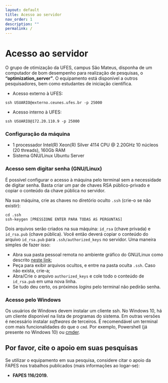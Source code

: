 ```yaml
---
layout: default
title: Acesso ao servidor
nav_order: 1
description: ""
permalink: /
---
```


<!--## ATENÇÃO: SERVIDOR INDISPONÍVEL NO MOMENTO. Não há previsão para o retorno. Motivo: problemas nas instalações físicas do datacenter.-->
<!--## ATENÇÃO: SERVIDOR INDISPONÍVEL NO MOMENTO. Previsão de retorno: 17/03. Motivo: problemas nas instalações físicas do datacenter.-->

# Acesso ao servidor

O grupo de otimização da UFES, campus São Mateus, disponha de um computador de bom desempenho para realização de pesquisas, o **“optimization_server”**. O equipamento está disponível a outros pesquisadores, bem como estudantes de iniciação científica.

- Acesso externo à UFES:
~~~
ssh USUARIO@externo.ceunes.ufes.br -p 25000
~~~

- Acesso interno à UFES:
~~~
ssh USUARIO@172.20.110.9 -p 25000
~~~

### Configuração da máquina

- 1 processador Intel(R) Xeon(R) Silver 4114 CPU @ 2.20GHz 10 núcleos (20 threads), 160Gb RAM
- Sistema GNU/Linux Ubuntu Server

### Acesso sem digitar senha (GNU/Linux)

É possível configurar o acesso à máquina pelo terminal sem a necessidade de digitar senha. Basta criar um par de chaves RSA público-privado e copiar o conteúdo da chave pública no servidor.

Na sua máquina, crie as chaves no diretório oculto `.ssh` (crie-o se não existir):
~~~
cd .ssh
ssh-keygen [PRESSIONE ENTER PARA TODAS AS PERGUNTAS]
~~~

Dois arquivos serão criados na sua máquina: `id_rsa` (chave privada) e `id_rsa.pub` (chave pública). Você então deverá copiar o conteúdo do arquivo `id_rsa.pub` para `.ssh/authorized_keys` no servidor. Uma maneira simples de fazer isso:
- Abra sua pasta pessoal remota no ambiente gráfico do GNU/Linux como descrito [neste link](/sftp);
- Peça para exibir arquivos ocultos, e entre na pasta oculta `.ssh`. Caso não exista, crie-a;
- Abra/Crie o arquivo `authorized_keys` e cole todo o conteúdo de `id_rsa.pub` em uma nova linha.
- Se tudo deu certo, os próximos *logins* pelo terminal não pedirão senha.

### Acesso pelo Windows

Os usuários de Windows devem instalar um cliente ssh. No Windows 10, há um cliente disponível na lista de programas do sistema. Em outras versões é necessário instalar *softwares* de terceiros. É recomendável um terminal com mais funcionalidades do que o `cmd`. Por exemplo, Powershell (já presente no Windows 10) ou [cmder](https://cmder.net/).

## Por favor, cite o apoio em suas pesquisas

Se utilizar o equipamento em sua pesquisa, considere citar o apoio da FAPES nos trabalhos publicados (mais informações ao logar-se):
- **FAPES 116/2019.**
